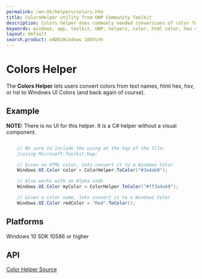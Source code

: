 ```yaml
---
permalink: /en-US/helpers/colors.htm
title: ColorsHelper utility from UWP Community Toolkit
description: Colors helper does commonly needed conversions of color formats
keywords: windows, app, toolkit, UWP, helpers, color, html color, hex color, hsv, hsl
layout: default
search.product: eADQiWindows 10XVcnh
---
```


# Colors Helper
The **Colors Helper** lets users convert colors from text names, html hex, hsv, or hsl to Windows UI Colors (and back again of course).

## Example

**NOTE:** There is no UI for this helper. It is a C# helper without a visual component.

```C#

	// Be sure to include the using at the top of the file:
	//using Microsoft.Toolkit.Uwp;

	// Given an HTML color, lets convert it to a Windows Color
	Windows.UI.Color color = ColorHelper.ToColor("#3a4ab0");

	// Also works with an Alpha code
    Windows.UI.Color myColor = ColorHelper.ToColor("#ff3a4ab0");

	// Given a color name, lets convert it to a Windows Color
	Windows.UI.Color redColor = "Red".ToColor();

```

## Platforms

Windows 10 SDK 10586 or higher

## API

[Color Helper Source](https://github.com/Microsoft/UWPCommunityToolkit/blob/master/Microsoft.Toolkit.Uwp/Helpers/ColorHelper.cs)

